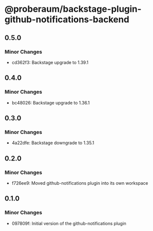 # @proberaum/backstage-plugin-github-notifications-backend

## 0.5.0

### Minor Changes

- cd362f3: Backstage upgrade to 1.39.1

## 0.4.0

### Minor Changes

- bc48026: Backstage upgrade to 1.36.1

## 0.3.0

### Minor Changes

- 4a22dfe: Backstage downgrade to 1.35.1

## 0.2.0

### Minor Changes

- f726ee9: Moved github-notifications plugin into its own workspace

## 0.1.0

### Minor Changes

- 097809f: Initial version of the github-notifications plugin
